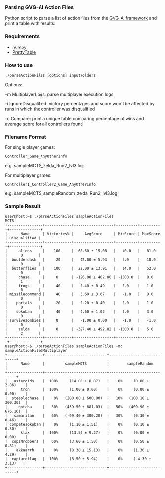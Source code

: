 ### Parsing GVG-AI Action Files 

Python script to parse a list of action files from the [GVG-AI framework](http://www.gvgai.net)  and print a table with results.

### Requirements
* [numpy](http://www.numpy.org/)
* [PrettyTable](https://pypi.python.org/pypi/PrettyTable)

### How to use

```./parseActionFiles [options] inputFolders```

Options:

-m MultiplayerLogs: parse multiplayer execution logs

-i IgnoreDisqualified: victory percentages and score won't be affected by runs in which the controller was disqualified

-c Compare: print a unique table comparing percentage of wins and average score for all controllers found

### Filename Format

For single player games:

```Controller_Game_AnyOtherInfo```

e.g. sampleMCTS_zelda_Run2_lvl3.log

For multiplayer games:

```Controller1_Controller2_Game_AnyOtherInfo```

e.g. sampleMCTS_sampleRandom_zelda_Run2_lvl3.log

### Sample Result

```
user@host:~$ ./parseActionFiles sampleActionFiles
MCTS
+----------------+------------+------------------+----------+----------+--------------+
|      Name      | Victories% |     AvgScore     | MinScore | MaxScore | Disqualified |
+----------------+------------+------------------+----------+----------+--------------+
|     aliens     |    100     |  68.60 ± 15.08   |   40.0   |   81.0   |      0       |
|  boulderdash   |     20     |   12.00 ± 5.93   |   3.0    |   18.0   |      0       |
|  butterflies   |    100     |  28.00 ± 13.91   |   14.0   |   52.0   |      0       |
|     chase      |     0      | -196.00 ± 402.00 | -1000.0  |   8.0    |      1       |
|     frogs      |     40     |   0.40 ± 0.49    |   0.0    |   1.0    |      0       |
| missilecommand |     40     |   3.60 ± 3.67    |   -1.0   |   9.0    |      0       |
|    portals     |     20     |   0.20 ± 0.40    |   0.0    |   1.0    |      0       |
|    sokoban     |     40     |   1.60 ± 1.02    |   0.0    |   3.0    |      0       |
| survivezombies |     0      |   -1.00 ± 0.00   |   -1.0   |   -1.0   |      0       |
|     zelda      |     0      | -397.40 ± 492.02 | -1000.0  |   5.0    |      2       |
+----------------+------------+------------------+----------+----------+--------------+
user@host:~$ ./parseActionFiles sampleActionFiles -mc sampleActionFilesMultiplayer
+----------------+----------------------------+----------------------------+
|      Name      |         sampleMCTS         |        sampleRandom        |
+----------------+----------------------------+----------------------------+
|   asteroids    |  100%     (14.00 ± 8.07)   |    0%     (0.80 ± 2.86)    |
|      tron      |  100%     (1.00 ± 0.00)    |    0%     (0.00 ± 0.00)    |
|  steeplechase  |    0%   (200.00 ± 600.00)  |   10%   (100.10 ± 300.30)  |
|     gotcha     |   50%   (459.50 ± 681.03)  |   50%   (409.90 ± 676.16)  |
|   samaritan    |   60%   (-99.40 ± 300.20)  |   30%     (0.30 ± 0.46)    |
| competesokoban |    0%     (1.10 ± 1.51)    |    0%     (0.10 ± 0.30)    |
|      klax      |  100%     (13.50 ± 9.27)   |    0%     (0.00 ± 0.00)    |
|  copsNrobbers  |   60%     (3.60 ± 1.50)    |    0%     (0.50 ± 0.81)    |
|    akkaarrh    |    0%     (8.30 ± 15.13)   |    0%     (1.30 ± 4.29)    |
|  captureflag   |  100%     (8.50 ± 5.94)    |    0%     (-4.30 ± 3.13)   |
+----------------+----------------------------+----------------------------+
       
```
